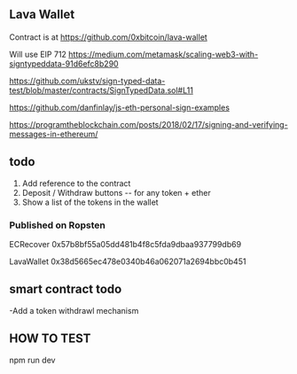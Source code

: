 
 ## Lava Wallet




 ####
Contract is at https://github.com/0xbitcoin/lava-wallet


Will use EIP 712
https://medium.com/metamask/scaling-web3-with-signtypeddata-91d6efc8b290

https://github.com/ukstv/sign-typed-data-test/blob/master/contracts/SignTypedData.sol#L11

https://github.com/danfinlay/js-eth-personal-sign-examples


https://programtheblockchain.com/posts/2018/02/17/signing-and-verifying-messages-in-ethereum/


## todo
1. Add reference to the contract
2. Deposit / Withdraw buttons -- for any token + ether  
3. Show a list of the tokens in the wallet



### Published on Ropsten

ECRecover
0x57b8bf55a05dd481b4f8c5fda9dbaa937799db69

LavaWallet
0x38d5665ec478e0340b46a062071a2694bbc0b451


## smart contract todo
-Add a token withdrawl mechanism  


## HOW TO TEST
npm run dev
